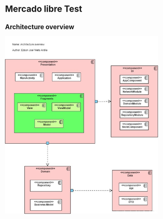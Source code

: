 # Mercado libre Test

## Architecture overview

![alt text](https://github.com/jorelk19/mercado-libre-test/blob/main/Docs/Images/diagrama_componentes_mercadolibre.jpg?raw=true)
